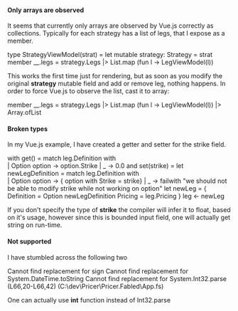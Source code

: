 #### Only arrays are observed
It seems that currently only arrays are observed by Vue.js correctly as collections. Typically for each strategy has a list of legs, that I expose as a member.

type StrategyViewModel(strat) =
       let mutable strategy: Strategy = strat
       member __.legs = strategy.Legs |> List.map (fun l -> LegViewModel(l))

This works the first time just for rendering, but as soon as you modify the original **strategy** mutable field and add or remove leg, nothing happens. In order to force Vue.js to observe the list, cast it to array:

member __.legs = strategy.Legs |> List.map (fun l -> LegViewModel(l)) |> Array.ofList

#### Broken types
In my Vue.js example, I have created a getter and setter for the strike field.


with get() =
    match leg.Definition with  
           | Option option -> option.Strike
           | _ -> 0.0
and set(strike) =
  let newLegDefinition = match leg.Definition with  
                                  | Option option -> { option with Strike = strike}
                                  | _ -> failwith "we should not be able to modify strike while not working on option"
  let newLeg = {
      Definition = Option newLegDefinition
      Pricing = leg.Pricing
  }
  leg <- newLeg


If you don't specify the type of **strike** the compiler will infer it to float, based on it's usage, however since this is bounded input field, one will actually get string on run-time.

#### Not supported
I have stumbled across the following two

Cannot find replacement for sign
Cannot find replacement for System.DateTime.toString
Cannot find replacement for System.Int32.parse (L66,20-L66,42) (C:\dev\Pricer\Pricer.Fabled\App.fs)

One can actually use **int** function instead of Int32.parse
